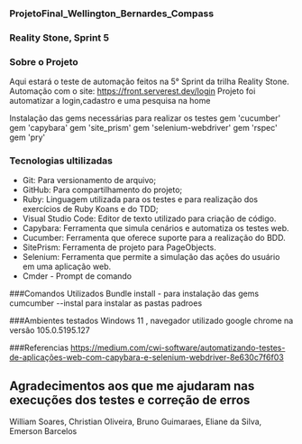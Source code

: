 
### ProjetoFinal_Wellington_Bernardes_Compass

### Reality Stone, Sprint 5

### Sobre o Projeto
Aqui estará o teste de automação feitos na 5° Sprint da trilha Reality Stone.
Automação com o site: https://front.serverest.dev/login
Projeto foi automatizar a login,cadastro e uma pesquisa na home 

  
Instalação das gems necessárias para realizar os testes
  gem 'cucumber'
  gem 'capybara'
  gem 'site_prism'
  gem 'selenium-webdriver'
  gem 'rspec'
  gem 'pry'
  
  
 ### Tecnologias ultilizadas
- Git: Para versionamento de arquivo;
- GitHub: Para compartilhamento do projeto;
- Ruby: Linguagem utilizada para os testes e para realização dos exercícios de Ruby Koans e do TDD;
- Visual Studio Code: Editor de texto utilizado para criação de código.
- Capybara: Ferramenta que simula cenários e automatiza os testes web.
- Cucumber: Ferramenta que oferece suporte para a realização do BDD.
- SitePrism: Ferramenta de projeto para PageObjects.
- Selenium: Ferramenta que permite a simulação das ações do usuário em uma aplicação web.
- Cmder - Prompt de comando

###Comandos Utilizados 
Bundle install - para instalação das gems
cumcumber --instal para instalar as pastas padroes

###Ambientes testados
 Windows 11 , navegador utilizado google chrome na versão  105.0.5195.127
 
 
 ###Referencias
 https://medium.com/cwi-software/automatizando-testes-de-aplicações-web-com-capybara-e-selenium-webdriver-8e630c7f6f03
 
 ## Agradecimentos aos que me ajudaram nas execuções dos testes e correção de erros 
  William Soares,
  Christian Oliveira,
  Bruno Guimaraes,
  Eliane da Silva,
  Emerson Barcelos
 
